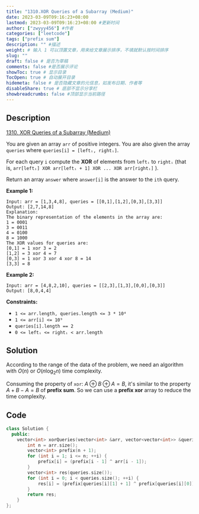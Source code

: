 ```yaml
---
title: "1310.XOR Queries of a Subarray (Medium)"
date: 2023-03-09T09:16:23+08:00
lastmod: 2023-03-09T09:16:23+08:00 #更新时间
author: ["zwyyy456"] #作者
categories: ["leetcode"]
tags: ["prefix sum"]
description: "" #描述
weight: # 输入 1 可以顶置文章，用来给文章展示排序，不填就默认按时间排序
slug: ""
draft: false # 是否为草稿
comments: false #是否展示评论
showToc: true # 显示目录
TocOpen: true # 自动展开目录
hidemeta: false # 是否隐藏文章的元信息，如发布日期、作者等
disableShare: true # 底部不显示分享栏
showbreadcrumbs: false #顶部显示当前路径
---
```

## Description
[1310. XOR Queries of a Subarray (Medium)](https://leetcode.com/problems/xor-queries-of-a-subarray/)

You are given an array `arr` of positive integers. You are also given the array `queries` where
`queries[i] = [leftᵢ, rightᵢ]`.

For each query `i` compute the **XOR** of elements from `leftᵢ` to `rightᵢ` (that is, `arr[leftᵢ]
XOR arr[leftᵢ + 1] XOR ... XOR arr[rightᵢ]` ).

Return an array `answer` where `answer[i]` is the answer to the `ith` query.

**Example 1:**

```
Input: arr = [1,3,4,8], queries = [[0,1],[1,2],[0,3],[3,3]]
Output: [2,7,14,8]
Explanation:
The binary representation of the elements in the array are:
1 = 0001
3 = 0011
4 = 0100
8 = 1000
The XOR values for queries are:
[0,1] = 1 xor 3 = 2
[1,2] = 3 xor 4 = 7
[0,3] = 1 xor 3 xor 4 xor 8 = 14
[3,3] = 8

```

**Example 2:**

```
Input: arr = [4,8,2,10], queries = [[2,3],[1,3],[0,0],[0,3]]
Output: [8,0,4,4]

```

**Constraints:**

- `1 <= arr.length, queries.length <= 3 * 10⁴`
- `1 <= arr[i] <= 10⁹`
- `queries[i].length == 2`
- `0 <= leftᵢ <= rightᵢ < arr.length`

## Solution
According to the range of the data of the problem, we need an algorithm with $O(n)$ or $O(n\log_2 n)$ time complexity.

Consuming the property of `xor`: $A \oplus B\oplus A = B$, it's similar to the property $A + B - A = B$ of **prefix sum**. So we can use a **prefix xor** array to reduce the time complexity.

## Code
```cpp
class Solution {
  public:
    vector<int> xorQueries(vector<int> &arr, vector<vector<int>> &queries) {
        int n = arr.size();
        vector<int> prefix(n + 1);
        for (int i = 1; i <= n; ++i) {
            prefix[i] = (prefix[i - 1] ^ arr[i - 1]);
        }
        vector<int> res(queries.size());
        for (int i = 0; i < queries.size(); ++i) {
            res[i] = (prefix[queries[i][1] + 1] ^ prefix[queries[i][0]]);
        }
        return res;
    }
};
```